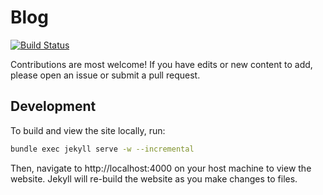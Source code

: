 # Blog

[![Build Status](https://github.com/minhhoccode111/blog/actions/workflows/deploy.yml/badge.svg)](https://github.com/minhhoccode111/blog/actions/workflows/deploy.yml)

Contributions are most welcome! If you have edits or new content to add, please open an issue or submit a pull request.

## Development

To build and view the site locally, run:

```bash
bundle exec jekyll serve -w --incremental
```

Then, navigate to http://localhost:4000 on your host machine to view the website. Jekyll will re-build the website as you make changes to files.
